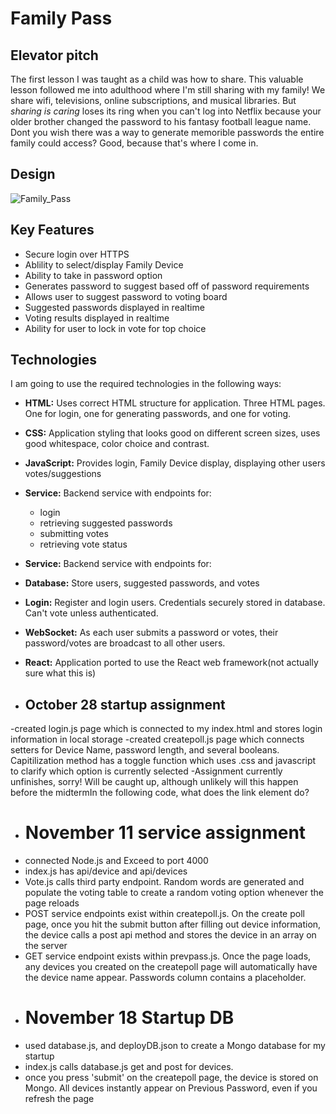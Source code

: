 # Family Pass
## **Elevator pitch**
The first lesson I was taught as a child was how to share. This valuable lesson followed me into adulthood where I'm still sharing with my family! We share wifi, televisions, online subscriptions, and musical libraries. But _sharing is caring_ loses its ring when you can't log into Netflix because your older brother changed the password to his fantasy football league name. Dont you wish there was a way to generate memorible passwords the entire family could access? Good, because that's where I come in.

## **Design**

![Family_Pass](https://github.com/adrawcoulson/startup/assets/108026507/11ad797f-e938-4042-8faf-3b5c5ecc6c53)

## **Key Features**
- Secure login over HTTPS
- Ablility to select/display Family Device
- Ability to take in password option
- Generates password to suggest based off of password requirements
- Allows user to suggest password to voting board
- Suggested passwords displayed in realtime
- Voting results displayed in realtime
- Ability for user to lock in vote for top choice

## Technologies
I am going to use the required technologies in the following ways:
- **HTML:** Uses correct HTML structure for application. Three HTML pages. One for login, one for generating passwords, and one for voting.
- **CSS:** Application styling that looks good on different screen sizes, uses good whitespace, color choice and contrast.
- **JavaScript:** Provides login, Family Device display, displaying other users votes/suggestions
- **Service:** Backend service with endpoints for:
    - login
    - retrieving suggested passwords
    - submitting votes
    - retrieving vote status
 
- **Service:** Backend service with endpoints for:
- **Database:** Store users, suggested passwords, and votes
- **Login:** Register and login users. Credentials securely stored in database. Can't vote unless authenticated.
- **WebSocket:** As each user submits a password or votes, their password/votes are broadcast to all other users. 
- **React:** Application ported to use the React web framework(not actually sure what this is)
- ## October 28 startup assignment
-created login.js page which is connected to my index.html and stores login information in local storage
-created createpoll.js page which connects setters for Device Name, password length, and several booleans. Capitilization method
has a toggle function which uses .css and javascript to clarify which option is currently selected
-Assignment currently unfinishes, sorry! Will be caught up, although unlikely will this happen before the midtermIn the following code, what does the link element do?
- # November 11 service assignment
- connected Node.js and Exceed to port 4000
- index.js has api/device and api/devices
- Vote.js calls third party endpoint. Random words are generated and populate the voting table to create a random voting option whenever the page reloads
- POST service endpoints exist within createpoll.js. On the create poll page, once you hit the submit button after filling out device information, the device calls a post api method and stores the device in an array on the server
- GET service endpoint exists within prevpass.js. Once the page loads, any devices you created on the createpoll page will automatically have the device name appear. Passwords column contains a placeholder.
- # November 18 Startup DB
- used database.js, and deployDB.json to create a Mongo database for my startup
- index.js calls database.js get and post for devices. 
- once you press 'submit' on the createpoll page, the device is stored on Mongo. All devices instantly appear on Previous Password, even if you refresh the page

